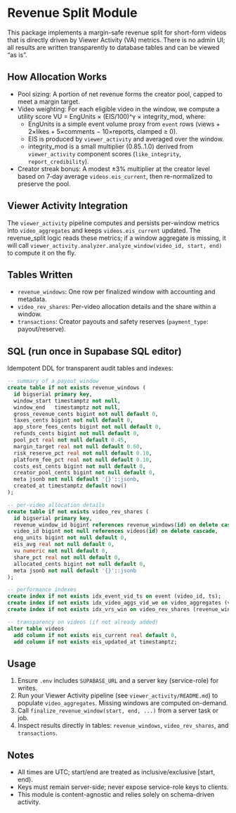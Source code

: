 Revenue Split Module
====================

This package implements a margin-safe revenue split for short-form videos that
is directly driven by Viewer Activity (VA) metrics. There is no admin UI; all
results are written transparently to database tables and can be viewed “as is”.

How Allocation Works
--------------------
- Pool sizing: A portion of net revenue forms the creator pool, capped to meet a
  margin target.
- Video weighting: For each eligible video in the window, we compute a utility
  score VU = EngUnits × (EIS/100)^γ × integrity_mod, where:
  - EngUnits is a simple event volume proxy from `event` rows
    (views + 2×likes + 5×comments − 10×reports, clamped ≥ 0).
  - EIS is produced by `viewer_activity` and averaged over the window.
  - integrity_mod is a small multiplier (0.85..1.0) derived from
    `viewer_activity` component scores (`like_integrity`, `report_credibility`).
- Creator streak bonus: A modest ±3% multiplier at the creator level based on
  7‑day average `videos.eis_current`, then re-normalized to preserve the pool.

Viewer Activity Integration
---------------------------
The `viewer_activity` pipeline computes and persists per-window metrics into
`video_aggregates` and keeps `videos.eis_current` updated. The revenue_split
logic reads these metrics; if a window aggregate is missing, it will call
`viewer_activity.analyzer.analyze_window(video_id, start, end)` to compute it on
the fly.

Tables Written
--------------
- `revenue_windows`: One row per finalized window with accounting and metadata.
- `video_rev_shares`: Per-video allocation details and the share within a window.
- `transactions`: Creator payouts and safety reserves (`payment_type`: payout/reserve).

SQL (run once in Supabase SQL editor)
------------------------------------
Idempotent DDL for transparent audit tables and indexes:

```sql
-- summary of a payout window
create table if not exists revenue_windows (
  id bigserial primary key,
  window_start timestamptz not null,
  window_end   timestamptz not null,
  gross_revenue_cents bigint not null default 0,
  taxes_cents bigint not null default 0,
  app_store_fees_cents bigint not null default 0,
  refunds_cents bigint not null default 0,
  pool_pct real not null default 0.45,
  margin_target real not null default 0.60,
  risk_reserve_pct real not null default 0.10,
  platform_fee_pct real not null default 0.10,
  costs_est_cents bigint not null default 0,
  creator_pool_cents bigint not null default 0,
  meta jsonb not null default '{}'::jsonb,
  created_at timestamptz default now()
);

-- per-video allocation details
create table if not exists video_rev_shares (
  id bigserial primary key,
  revenue_window_id bigint references revenue_windows(id) on delete cascade,
  video_id bigint not null references videos(id) on delete cascade,
  eng_units bigint not null default 0,
  eis_avg real not null default 0,
  vu numeric not null default 0,
  share_pct real not null default 0,
  allocated_cents bigint not null default 0,
  meta jsonb not null default '{}'::jsonb
);

-- performance indexes
create index if not exists idx_event_vid_ts on event (video_id, ts);
create index if not exists idx_video_aggs_vid_we on video_aggregates (video_id, window_end);
create index if not exists idx_vrs_win on video_rev_shares (revenue_window_id);

-- transparency on videos (if not already added)
alter table videos
  add column if not exists eis_current real default 0,
  add column if not exists eis_updated_at timestamptz;
```

Usage
-----
1. Ensure `.env` includes `SUPABASE_URL` and a server key (service-role) for writes.
2. Run your Viewer Activity pipeline (see `viewer_activity/README.md`) to populate
   `video_aggregates`. Missing windows are computed on-demand.
3. Call `finalize_revenue_window(start, end, ...)` from a server task or job.
4. Inspect results directly in tables: `revenue_windows`, `video_rev_shares`, and `transactions`.

Notes
-----
- All times are UTC; start/end are treated as inclusive/exclusive [start, end).
- Keys must remain server-side; never expose service-role keys to clients.
- This module is content-agnostic and relies solely on schema-driven activity.

